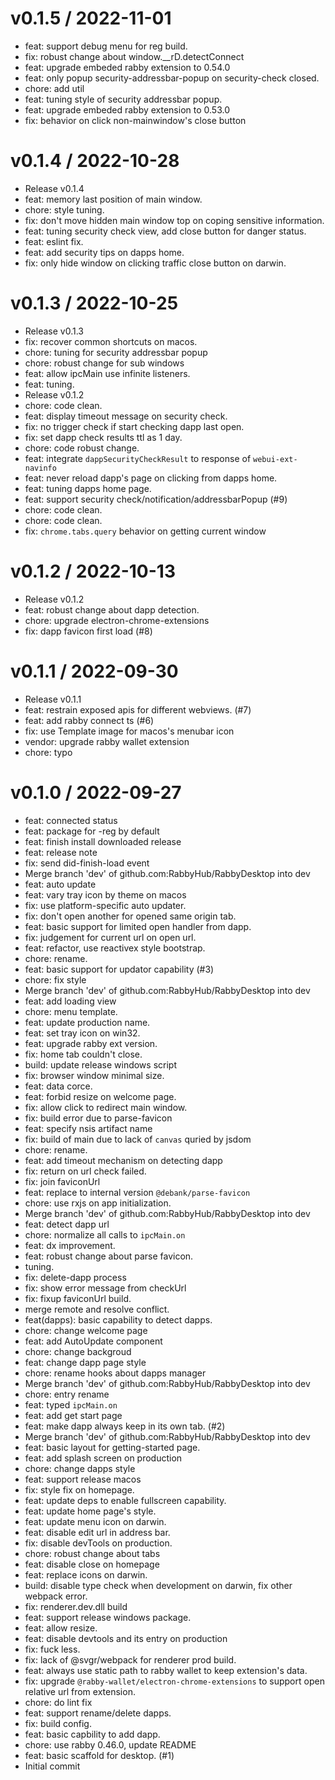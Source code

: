 
v0.1.5 / 2022-11-01
==================

  * feat: support debug menu for reg build.
  * fix: robust change about window.__rD.detectConnect
  * feat: upgrade embeded rabby extension to 0.54.0
  * feat: only popup security-addressbar-popup on security-check closed.
  * chore: add util
  * feat: tuning style of security addressbar popup.
  * feat: upgrade embeded rabby extension to 0.53.0
  * fix: behavior on click non-mainwindow's close button

v0.1.4 / 2022-10-28
===================

  * Release v0.1.4
  * feat: memory last position of main window.
  * chore: style tuning.
  * fix: don't move hidden main window top on coping sensitive information.
  * feat: tuning security check view, add close button for danger status.
  * feat: eslint fix.
  * feat: add security tips on dapps home.
  * fix: only hide window on clicking traffic close button on darwin.

v0.1.3 / 2022-10-25
===================

  * Release v0.1.3
  * fix: recover common shortcuts on macos.
  * chore: tuning for security addressbar popup
  * chore: robust change for sub windows
  * feat: allow ipcMain use infinite listeners.
  * feat: tuning.
  * Release v0.1.2
  * chore: code clean.
  * feat: display timeout message on security check.
  * fix: no trigger check if start checking dapp last open.
  * fix: set dapp check results ttl as 1 day.
  * chore: code robust change.
  * feat: integrate `dappSecurityCheckResult` to response of `webui-ext-navinfo`
  * feat: never reload dapp's page on clicking from dapps home.
  * feat: tuning dapps home page.
  * feat: support security check/notification/addressbarPopup (#9)
  * chore: code clean.
  * chore: code clean.
  * fix: `chrome.tabs.query` behavior on getting current window

v0.1.2 / 2022-10-13
===================

  * Release v0.1.2
  * feat: robust change about dapp detection.
  * chore: upgrade electron-chrome-extensions
  * fix: dapp favicon first load (#8)

v0.1.1 / 2022-09-30
===================

  * Release v0.1.1
  * feat: restrain exposed apis for different webviews. (#7)
  * feat: add rabby connect ts (#6)
  * fix: use Template image for macos's menubar icon
  * vendor: upgrade rabby wallet extension
  * chore: typo

v0.1.0 / 2022-09-27
===================

  * feat: connected status
  * feat: package for <PLATFORM>-reg by default
  * feat: finish install downloaded release
  * feat: release note
  * fix: send did-finish-load event
  * Merge branch 'dev' of github.com:RabbyHub/RabbyDesktop into dev
  * feat: auto update
  * feat: vary tray icon by theme on macos
  * fix: use platform-specific auto updater.
  * fix: don't open another for opened same origin tab.
  * feat: basic support for limited open handler from dapp.
  * fix: judgement for current url on open url.
  * feat: refactor, use reactivex style bootstrap.
  * chore: rename.
  * feat: basic support for updator capability (#3)
  * chore: fix style
  * Merge branch 'dev' of github.com:RabbyHub/RabbyDesktop into dev
  * feat: add loading view
  * chore: menu template.
  * feat: update production name.
  * feat: set tray icon on win32.
  * feat: upgrade rabby ext version.
  * fix: home tab couldn't close.
  * build: update release windows script
  * fix: browser window minimal size.
  * feat: data corce.
  * feat: forbid resize on welcome page.
  * fix: allow click to redirect main window.
  * fix: build error due to parse-favicon
  * feat: specify nsis artifact name
  * fix: build of main due to lack of `canvas` quried by jsdom
  * chore: rename.
  * feat: add timeout mechanism on detecting dapp
  * fix: return on url check failed.
  * fix: join faviconUrl
  * feat: replace to internal version `@debank/parse-favicon`
  * chore: use rxjs on app initialization.
  * Merge branch 'dev' of github.com:RabbyHub/RabbyDesktop into dev
  * feat: detect dapp url
  * chore: normalize all calls to `ipcMain.on`
  * feat: dx improvement.
  * feat: robust change about parse favicon.
  * tuning.
  * fix: delete-dapp process
  * fix: show error message from checkUrl
  * fix: fixup faviconUrl build.
  * merge remote and resolve conflict.
  * feat(dapps): basic capability to detect dapps.
  * chore: change welcome page
  * feat: add AutoUpdate component
  * chore: change backgroud
  * feat: change dapp page style
  * chore: rename hooks about dapps manager
  * Merge branch 'dev' of github.com:RabbyHub/RabbyDesktop into dev
  * chore: entry rename
  * feat: typed `ipcMain.on`
  * feat: add get start page
  * feat: make dapp always keep in its own tab. (#2)
  * Merge branch 'dev' of github.com:RabbyHub/RabbyDesktop into dev
  * feat: basic layout for getting-started page.
  * feat: add splash screen on production
  * chore: change dapps style
  * feat: support release macos
  * fix: style fix on homepage.
  * feat: update deps to enable fullscreen capability.
  * feat: update home page's style.
  * feat: update menu icon on darwin.
  * feat: disable edit url in address bar.
  * fix: disable devTools on production.
  * chore: robust change about tabs
  * feat: disable close on homepage
  * feat: replace icons on darwin.
  * build: disable type check when development on darwin, fix other webpack error.
  * fix: renderer.dev.dll build
  * feat: support release windows package.
  * feat: allow resize.
  * feat: disable devtools and its entry on production
  * fix: fuck less.
  * fix: lack of @svgr/webpack for renderer prod build.
  * feat: always use static path to rabby wallet to keep extension's data.
  * fix: upgrade `@rabby-wallet/electron-chrome-extensions` to support open relative url from extension.
  * chore: do lint fix
  * feat: support rename/delete dapps.
  * fix: build config.
  * feat: basic capbility to add dapp.
  * chore: use rabby 0.46.0, update README
  * feat: basic scaffold for desktop. (#1)
  * Initial commit
